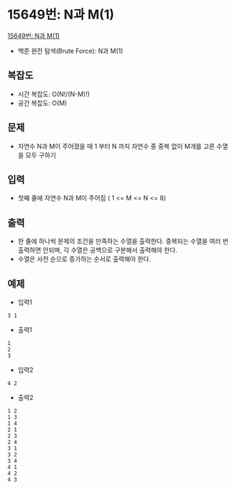 # 15649번: N과 M(1)

[15649번: N과 M(1)](https://www.acmicpc.net/problem/15649)
- 백준 완전 탐색(Brute Force): N과 M(1)

## 복잡도
- 시간 복잡도: O(N!/(N-M)!)
- 공간 복잡도: O(M)

## 문제
- 자연수 N과 M이 주어졌을 때 1 부터 N 까지 자연수 중 중복 없이 M개를 고른 수열을 모두 구하기

## 입력
- 첫째 줄에 자연수 N과 M이 주어짐 ( 1 <= M <= N <= 8)

## 출력
- 한 줄에 하나씩 문제의 조건을 만족하는 수열을 출력한다. 중복되는 수열을 여러 번 출력하면 안되며, 각 수열은 공백으로 구분해서 출력해야 한다.
- 수열은 사전 순으로 증가하는 순서로 출력해야 한다.

## 예제
- 입력1
```text
3 1
```
- 출력1
```text
1
2
3
```
- 입력2
```text
4 2
```
- 출력2
```text
1 2
1 3
1 4
2 1
2 3
2 4
3 1
3 2
3 4
4 1
4 2
4 3
```